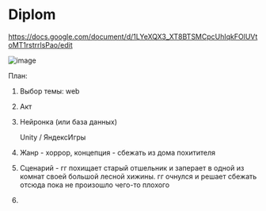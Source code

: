 # Diplom
https://docs.google.com/document/d/1LYeXQX3_XT8BTSMCpcUhIqkFOlUVtoMT1rstrrlsPao/edit

![image](https://github.com/sxdmatheww/Diplom/assets/97594112/d363d83d-171a-4571-a469-f0bff16e49ef)

План:
1. Выбор темы: web
2. Акт
3. Нейронка (или база данных)

   Unity / ЯндексИгры
1. Жанр - хоррор, концепция - сбежать из дома похитителя
2. Сценарий - гг похищает старый отшельник и заперает в одной из комнат своей большой лесной хижины. гг очнулся и решает сбежать отсюда пока не произошло чего-то плохого
3. 
